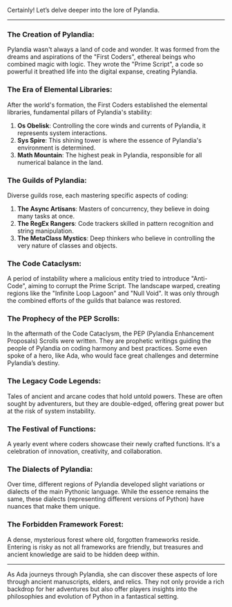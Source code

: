 Certainly! Let’s delve deeper into the lore of Pylandia.

---

### **The Creation of Pylandia**:

Pylandia wasn't always a land of code and wonder. It was formed from the dreams and aspirations of the "First Coders", ethereal beings who combined magic with logic. They wrote the "Prime Script", a code so powerful it breathed life into the digital expanse, creating Pylandia.

### **The Era of Elemental Libraries**:

After the world's formation, the First Coders established the elemental libraries, fundamental pillars of Pylandia's stability:

1. **Os Obelisk**: Controlling the core winds and currents of Pylandia, it represents system interactions.
2. **Sys Spire**: This shining tower is where the essence of Pylandia's environment is determined.
3. **Math Mountain**: The highest peak in Pylandia, responsible for all numerical balance in the land.

### **The Guilds of Pylandia**:

Diverse guilds rose, each mastering specific aspects of coding:

1. **The Async Artisans**: Masters of concurrency, they believe in doing many tasks at once.
2. **The RegEx Rangers**: Code trackers skilled in pattern recognition and string manipulation.
3. **The MetaClass Mystics**: Deep thinkers who believe in controlling the very nature of classes and objects.

### **The Code Cataclysm**:

A period of instability where a malicious entity tried to introduce "Anti-Code", aiming to corrupt the Prime Script. The landscape warped, creating regions like the "Infinite Loop Lagoon" and "Null Void". It was only through the combined efforts of the guilds that balance was restored.

### **The Prophecy of the PEP Scrolls**:

In the aftermath of the Code Cataclysm, the PEP (Pylandia Enhancement Proposals) Scrolls were written. They are prophetic writings guiding the people of Pylandia on coding harmony and best practices. Some even spoke of a hero, like Ada, who would face great challenges and determine Pylandia’s destiny.

### **The Legacy Code Legends**:

Tales of ancient and arcane codes that hold untold powers. These are often sought by adventurers, but they are double-edged, offering great power but at the risk of system instability.

### **The Festival of Functions**:

A yearly event where coders showcase their newly crafted functions. It's a celebration of innovation, creativity, and collaboration.

### **The Dialects of Pylandia**:

Over time, different regions of Pylandia developed slight variations or dialects of the main Pythonic language. While the essence remains the same, these dialects (representing different versions of Python) have nuances that make them unique.

### **The Forbidden Framework Forest**:

A dense, mysterious forest where old, forgotten frameworks reside. Entering is risky as not all frameworks are friendly, but treasures and ancient knowledge are said to be hidden deep within.

---

As Ada journeys through Pylandia, she can discover these aspects of lore through ancient manuscripts, elders, and relics. They not only provide a rich backdrop for her adventures but also offer players insights into the philosophies and evolution of Python in a fantastical setting.